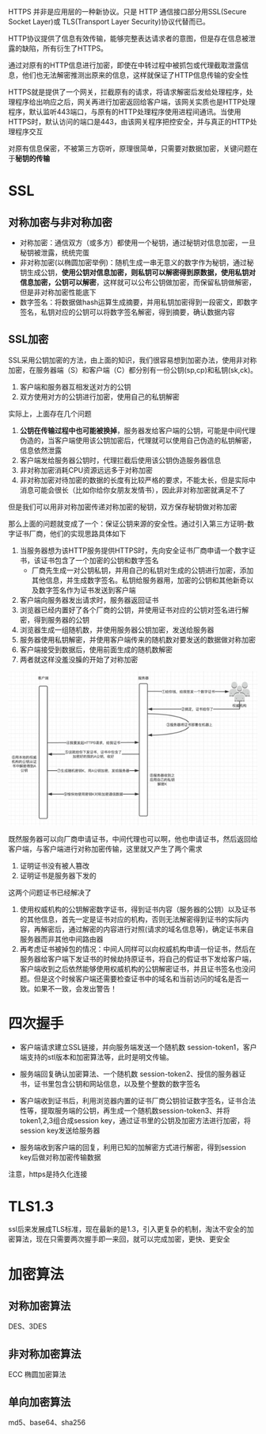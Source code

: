HTTPS 并非是应用层的一种新协议。只是 HTTP 通信接口部分用SSL(Secure Socket Layer)或 TLS(Transport Layer Security)协议代替而已。

HTTP协议提供了信息有效传输，能够完整表达请求者的意图，但是存在信息被泄露的缺陷，所有衍生了HTTPS。

通过对原有的HTTP信息进行加密，即使在中转过程中被抓包或代理截取泄露信息，他们也无法解密推测出原来的信息，这样就保证了HTTP信息传输的安全性

HTTPS就是提供了一个网关，拦截原有的请求，将请求解密后发给处理程序，处理程序给出响应之后，网关再进行加密返回给客户端，该网关实质也是HTTP处理程序，默认监听443端口，与原有的HTTP处理程序使用进程间通讯。当使用HTTPS时，默认访问的端口是443，由该网关程序把控安全，并与真正的HTTP处理程序交互

对原有信息保密，不被第三方窃听，原理很简单，只需要对数据加密，关键问题在于**秘钥的传输**

# SSL

## 对称加密与非对称加密
- 对称加密：通信双方（或多方）都使用一个秘钥，通过秘钥对信息加密，一旦秘钥被泄露，统统完蛋
- 非对称加密(以椭圆加密举例)：随机生成一串无意义的数字作为秘钥，通过秘钥生成公钥，**使用公钥对信息加密，则私钥可以解密得到原数据，使用私钥对信息加密，公钥可以解密**，这样就可以公布公钥做加密，而保留私钥做解密，但是非对称加密性能底下
- 数字签名：将数据做hash运算生成摘要，并用私钥加密得到一段密文，即数字签名，私钥对应的公钥可以将数字签名解密，得到摘要，确认数据内容

## SSL加密

SSL采用公钥加密的方法，由上面的知识，我们很容易想到加密办法，使用非对称加密，在服务器端（S）和客户端（C）都分别有一份公钥(sp,cp)和私钥(sk,ck)。

1. 客户端和服务器互相发送对方的公钥
2. 双方使用对方的公钥进行加密，使用自己的私钥解密

实际上，上面存在几个问题

1. **公钥在传输过程中也可能被换掉**，服务器发给客户端的公钥，可能是中间代理伪造的，当客户端使用该公钥加密后，代理就可以使用自己伪造的私钥解密，信息依然泄露
2. 客户端发给服务器公钥时，代理拦截后使用该公钥伪造服务器信息
3. 非对称加密消耗CPU资源远远多于对称加密
4. 非对称加密对待加密的数据的长度有比较严格的要求，不能太长，但是实际中消息可能会很长（比如你给你女朋友发情书），因此非对称加密就满足不了

但是我们可以用非对称加密传递对称加密的秘钥，双方保存秘钥做对称加密

那么上面的问题就变成了一个：保证公钥来源的安全性。通过引入第三方证明-数字证书厂商，他们的实现思路具体如下

1. 当服务器想为该HTTP服务提供HTTPS时，先向安全证书厂商申请一个数字证书，该证书包含了一个加密的公钥和数字签名
    - 厂商先生成一对公钥私钥，并用自己的私钥对生成的公钥进行加密，添加其他信息，并生成数字签名。私钥给服务器用，加密的公钥和其他新奇以及数字签名作为证书发送到客户端
2. 客户端向服务器发出请求时，服务器返回证书
3. 浏览器已经内置好了各个厂商的公钥，并使用证书对应的公钥对签名进行解密，得到服务器的公钥
4. 浏览器生成一组随机数，并使用服务器公钥加密，发送给服务器
5. 服务器使用私钥解密，并使用客户端传来的随机数对要发送的数据做对称加密
6. 客户端接受到数据后，使用前面生成的随机数解密
7. 两者就这样没羞没臊的开始了对称加密

![](img/11.jpg)

既然服务器可以向厂商申请证书，中间代理也可以啊，他也申请证书，然后返回给客户端，与客户端进行对称加密传输，这里就又产生了两个需求

1. 证明证书没有被人篡改
2. 证明证书是服务器下发的

这两个问题证书已经解决了

1. 使用权威机构的公钥解密数字证书，得到证书内容（服务器的公钥）以及证书的其他信息，首先一定是证书对应的机构，否则无法解密得到证书的实际内容，再解密后，通过解密的内容进行对照(请求的域名信息等)，确定证书来自服务器而非其他中间路由器
2. 再考虑证书被掉包的情况：中间人同样可以向权威机构申请一份证书，然后在服务器给客户端下发证书的时候劫持原证书，将自己的假证书下发给客户端，客户端收到之后依然能够使用权威机构的公钥解密证书，并且证书签名也没问题。但是这个时候客户端还需要检查证书中的域名和当前访问的域名是否一致。如果不一致，会发出警告！

# 四次握手
- 客户端请求建立SSL链接，并向服务端发送一个随机数 session-token1，客户端支持的stl版本和加密算法等，此时是明文传输。

- 服务端回复确认加密算法、一个随机数 session-token2、授信的服务器证书，证书里包含公钥和网站信息，以及整个整数的数字签名

- 客户端收到证书后，利用浏览器内置的证书厂商公钥验证数字签名，证书合法性等，提取服务端的公钥，再生成一个随机数session-token3、并将token1,2,3组合成session key，通过证书里的公钥及加密方法进行加密，将session key发送给服务器

- 服务端收到客户端的回复，利用已知的加解密方式进行解密，得到session key后做对称加密传输数据

注意，https是持久化连接

# TLS1.3
ssl后来发展成TLS标准，现在最新的是1.3，引入更复杂的机制，淘汰不安全的加密算法，现在只需要两次握手即一来回，就可以完成加密，更快、更安全

# 加密算法
## 对称加密算法
DES、3DES
## 非对称加密算法
ECC 椭圆加密算法
## 单向加密算法
md5、base64、sha256